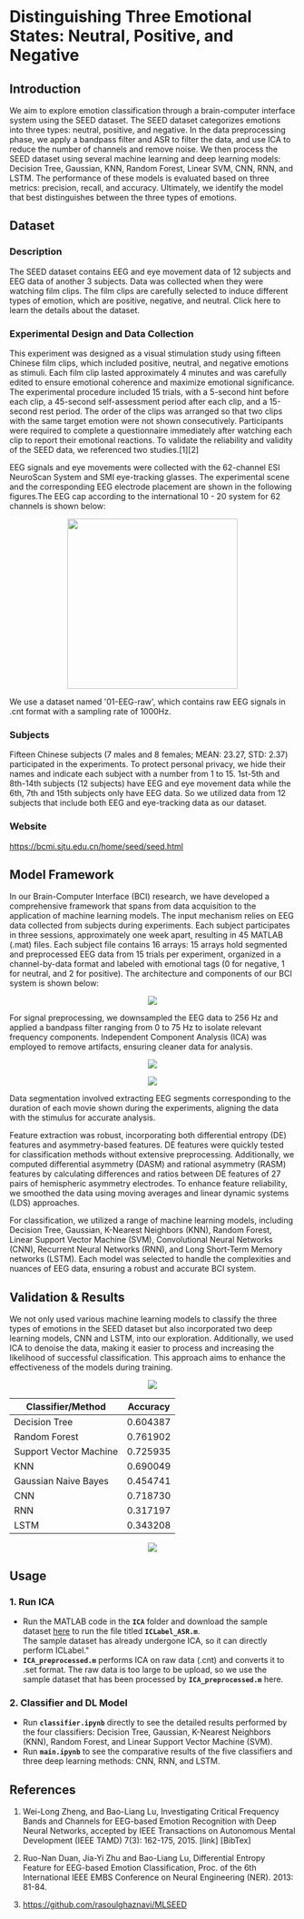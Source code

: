 # Distinguishing Three Emotional States: Neutral, Positive, and Negative

## Introduction
We aim to explore emotion classification through a brain-computer interface system using the SEED dataset. The SEED dataset categorizes emotions into three types: neutral, positive, and negative. In the data preprocessing phase, we apply a bandpass filter and ASR to filter the data, and use ICA to reduce the number of channels and remove noise. We then process the SEED dataset using several machine learning and deep learning models: Decision Tree, Gaussian, KNN, Random Forest, Linear SVM, CNN, RNN, and LSTM. The performance of these models is evaluated based on three metrics: precision, recall, and accuracy. Ultimately, we identify the model that best distinguishes between the three types of emotions.

## Dataset
### Description
The SEED dataset contains EEG and eye movement data of 12 subjects and EEG data of another 3 subjects. Data was collected when they were watching film clips. The film clips are carefully selected to induce different types of emotion, which are positive, negative, and neutral. Click here to learn the details about the dataset.   

### Experimental Design and Data Collection
This experiment was designed as a visual stimulation study using fifteen Chinese film clips, which included positive, neutral, and negative emotions as stimuli. Each film clip lasted approximately 4 minutes and was carefully edited to ensure emotional coherence and maximize emotional significance. The experimental procedure included 15 trials, with a 5-second hint before each clip, a 45-second self-assessment period after each clip, and a 15-second rest period. The order of the clips was arranged so that two clips with the same target emotion were not shown consecutively. Participants were required to complete a questionnaire immediately after watching each clip to report their emotional reactions. To validate the reliability and validity of the SEED data, we referenced two studies.[1][2]

EEG signals and eye movements were collected with the 62-channel ESI NeuroScan System and SMI eye-tracking glasses. The experimental scene and the corresponding EEG electrode placement are shown in the following figures.The EEG cap according to the international 10 - 20 system for 62 channels is shown below:

<p align="center">
   <img src="https://github.com/sherryyu0823/BCI_Final_Project/blob/main/Result/channels.png" width="300" height="300" />
</p>

We use a dataset named '01-EEG-raw', which contains raw EEG signals in .cnt format with a sampling rate of 1000Hz.

### Subjects
Fifteen Chinese subjects (7 males and 8 females; MEAN: 23.27, STD: 2.37) participated in the experiments. To protect personal privacy, we hide their names and indicate each subject with a number from 1 to 15. 1st-5th and 8th-14th subjects (12 subjects) have EEG and eye movement data while the 6th, 7th and 15th subjects only have EEG data. So we utilized data from 12 subjects that include both EEG and eye-tracking data as our dataset.

### Website
https://bcmi.sjtu.edu.cn/home/seed/seed.html

## Model Framework
In our Brain-Computer Interface (BCI) research, we have developed a comprehensive framework that spans from data acquisition to the application of machine learning models. The input mechanism relies on EEG data collected from subjects during experiments. Each subject participates in three sessions, approximately one week apart, resulting in 45 MATLAB (.mat) files. Each subject file contains 16 arrays: 15 arrays hold segmented and preprocessed EEG data from 15 trials per experiment, organized in a channel-by-data format and labeled with emotional tags (0 for negative, 1 for neutral, and 2 for positive). The architecture and components of our BCI system is shown below:

<p align="center">
   <img src="https://github.com/sherryyu0823/BCI_Final_Project/blob/main/Result/architecture.png"/>
</p>

For signal preprocessing, we downsampled the EEG data to 256 Hz and applied a bandpass filter ranging from 0 to 75 Hz to isolate relevant frequency components. Independent Component Analysis (ICA) was employed to remove artifacts, ensuring cleaner data for analysis.

<p align="center">
   <img src="https://github.com/sherryyu0823/BCI_Final_Project/blob/main/Result/preprocessing.jpg"/>
</p>

<p align="center">
   <img src="https://github.com/sherryyu0823/BCI_Final_Project/blob/main/Result/ICA.jpg"/>
</p>

Data segmentation involved extracting EEG segments corresponding to the duration of each movie shown during the experiments, aligning the data with the stimulus for accurate analysis.

Feature extraction was robust, incorporating both differential entropy (DE) features and asymmetry-based features. DE features were quickly tested for classification methods without extensive preprocessing. Additionally, we computed differential asymmetry (DASM) and rational asymmetry (RASM) features by calculating differences and ratios between DE features of 27 pairs of hemispheric asymmetry electrodes. To enhance feature reliability, we smoothed the data using moving averages and linear dynamic systems (LDS) approaches.

For classification, we utilized a range of machine learning models, including Decision Tree, Gaussian, K-Nearest Neighbors (KNN), Random Forest, Linear Support Vector Machine (SVM), Convolutional Neural Networks (CNN), Recurrent Neural Networks (RNN), and Long Short-Term Memory networks (LSTM). Each model was selected to handle the complexities and nuances of EEG data, ensuring a robust and accurate BCI system.

## Validation & Results
We not only used various machine learning models to classify the three types of emotions in the SEED dataset but also incorporated two deep learning models, CNN and LSTM, into our exploration. Additionally, we used ICA to denoise the data, making it easier to process and increasing the likelihood of successful classification. This approach aims to enhance the effectiveness of the models during training.

<p align="center">
   <img src="https://github.com/sherryyu0823/BCI_Final_Project/blob/main/Result/RESULT.jpg"/>
</p>  

| Classifier/Method         | Accuracy |
|---------------------------|----------|
| Decision Tree             | 0.604387 |
| Random Forest             | 0.761902 |
| Support Vector Machine    | 0.725935 |
| KNN                       | 0.690049 |
| Gaussian Naive Bayes      | 0.454741 |
| CNN                       | 0.718730 |
| RNN                       | 0.317197 |
| LSTM                      | 0.343208 |

<p align="center">
   <img src="https://github.com/sherryyu0823/BCI_Final_Project/blob/main/Result/classifier_cm1.png"/>
</p>  

## Usage
### 1. Run ICA

* Run the MATLAB code in the **`ICA`** folder and download the sample dataset [here](https://drive.google.com/drive/folders/1UPe9xLL4GehK5RHEADTeBqQXAov-Wmnm?usp=drive_link) to run the file titled **`ICLabel_ASR.m`**.  
The sample dataset has already undergone ICA, so it can directly perform ICLabel."  
* **`ICA_preprocessed.m`** performs ICA on raw data (.cnt) and converts it to .set format. The raw data is too large to be upload, so we use the sample dataset that has been processed by **`ICA_preprocessed.m`** here.

### 2. Classifier and DL Model
* Run **`classifier.ipynb`** directly to see the detailed results performed by the four classifiers: Decision Tree, Gaussian, K-Nearest Neighbors (KNN), Random Forest, and Linear Support Vector Machine (SVM).
* Run **`main.ipynb`** to see the comparative results of the five classifiers and three deep learning methods: CNN, RNN, and LSTM.
## References
1. Wei-Long Zheng, and Bao-Liang Lu, Investigating Critical Frequency Bands and Channels for EEG-based Emotion Recognition with Deep Neural Networks, accepted by IEEE Transactions on Autonomous Mental Development (IEEE TAMD) 7(3): 162-175, 2015. [link] [BibTex]

2. Ruo-Nan Duan, Jia-Yi Zhu and Bao-Liang Lu, Differential Entropy Feature for EEG-based Emotion Classification, Proc. of the 6th International IEEE EMBS Conference on Neural Engineering (NER). 2013: 81-84.

3. https://github.com/rasoulghaznavi/MLSEED
